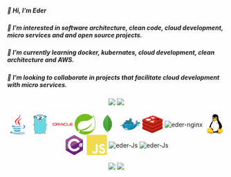 <!---
edercnj/edercnj is a ✨ special ✨ repository because its `README.md` (this file) appears on your GitHub profile.
You can click the Preview link to take a look at your changes.
--->

##### 👋 Hi, I’m Eder
##### 👀 I’m interested in software architecture, clean code, cloud development, micro services and and open source projects.
##### 🌱 I’m currently learning docker, kubernates, cloud development, clean architecture and AWS.
##### 💞️ I’m looking to collaborate in projects that facilitate cloud development with micro services.
<div align="center"> 
  <a href = "mailto:edercnj@gmail.com"><img src="https://img.shields.io/badge/-Gmail-%23333?style=for-the-badge&logo=gmail&logoColor=white" target="_blank"></a>
  <a href="https://www.linkedin.com/public-profile/settings?trk=d_flagship3_profile_self_view_public_profile" target="_blank"><img src="https://img.shields.io/badge/-LinkedIn-%230077B5?style=for-the-badge&logo=linkedin&logoColor=white" target="_blank"></a> 
</div>
<div style="display: inline_block" align="center"><br>
  <img align="center" alt="eder-java" height="48" width="48" src="https://raw.githubusercontent.com/devicons/devicon/master/icons/java/java-original.svg">
    <img align="center" alt="eder-golang" height="48" width="48" src="https://raw.githubusercontent.com/devicons/devicon/master/icons/go/go-original.svg">
  <img align="center" alt="eder-oracle" height="48" width="48" src="https://raw.githubusercontent.com/devicons/devicon/master/icons/oracle/oracle-original.svg">
  <img align="center" alt="eder-spring" height="48" width="48" src="https://raw.githubusercontent.com/devicons/devicon/master/icons/spring/spring-original.svg">
  <img align="center" alt="eder-mongo" height="48" width="48" src="https://raw.githubusercontent.com/devicons/devicon/master/icons/mongodb/mongodb-original.svg">
  <img align="center" alt="eder-docker" height="48" width="48" src="https://raw.githubusercontent.com/devicons/devicon/master/icons/docker/docker-original.svg">
  <img align="center" alt="eder-redis" height="48" width="48" src="https://raw.githubusercontent.com/devicons/devicon/master/icons/redis/redis-original.svg">
  <img align="center" alt="eder-nginx" height="48" width="48" src="https://img.icons8.com/color/48/000000/nginx.png">
  <img align="center" alt="eder-linux" height="48" width="48" src="https://raw.githubusercontent.com/devicons/devicon/master/icons/linux/linux-original.svg">
  <img align="center" alt="eder-Csharp" height="48" width="48" src="https://raw.githubusercontent.com/devicons/devicon/master/icons/csharp/csharp-original.svg">
  <img align="center" alt="eder-Js" height="48" width="48" src="https://raw.githubusercontent.com/devicons/devicon/master/icons/javascript/javascript-plain.svg">
  <img align="center" alt="eder-Js" height="48" width="48" src="https://img.icons8.com/color/48/000000/kubernetes.png">
  <img align="center" alt="eder-Js" height="48" width="48" src="https://img.icons8.com/color/48/000000/amazon-web-services.png">
</div>

<div align="center"><br>
  <img height="140em" src="https://github-readme-stats.vercel.app/api?username=edercnj&show_icons=true&include_all_commits=true&count_private=true"/>
  <img height="140em" src="https://github-readme-stats.vercel.app/api/top-langs/?username=edercnj&layout=compact&langs_count=7"/>
</div>
